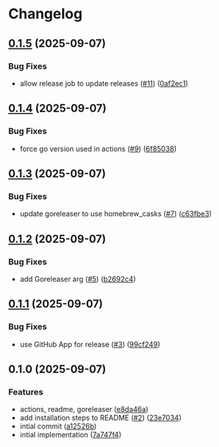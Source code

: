 # Changelog

## [0.1.5](https://github.com/hugginsio/talosctx/compare/v0.1.4...v0.1.5) (2025-09-07)


### Bug Fixes

* allow release job to update releases ([#11](https://github.com/hugginsio/talosctx/issues/11)) ([0af2ec1](https://github.com/hugginsio/talosctx/commit/0af2ec187d80a4df8f0f59bced62d403f71027c9))

## [0.1.4](https://github.com/hugginsio/talosctx/compare/v0.1.3...v0.1.4) (2025-09-07)


### Bug Fixes

* force go version used in actions ([#9](https://github.com/hugginsio/talosctx/issues/9)) ([6f85038](https://github.com/hugginsio/talosctx/commit/6f850388c1f88fb874f5b5f8114e3f9596de8b2c))

## [0.1.3](https://github.com/hugginsio/talosctx/compare/v0.1.2...v0.1.3) (2025-09-07)


### Bug Fixes

* update goreleaser to use homebrew_casks ([#7](https://github.com/hugginsio/talosctx/issues/7)) ([c63fbe3](https://github.com/hugginsio/talosctx/commit/c63fbe3d519cbb09df83a8434563be590066ea21))

## [0.1.2](https://github.com/hugginsio/talosctx/compare/v0.1.1...v0.1.2) (2025-09-07)


### Bug Fixes

* add Goreleaser arg ([#5](https://github.com/hugginsio/talosctx/issues/5)) ([b2692c4](https://github.com/hugginsio/talosctx/commit/b2692c49cd767d1fc06e69bb39383524ab39d874))

## [0.1.1](https://github.com/hugginsio/talosctx/compare/v0.1.0...v0.1.1) (2025-09-07)


### Bug Fixes

* use GitHub App for release ([#3](https://github.com/hugginsio/talosctx/issues/3)) ([99cf249](https://github.com/hugginsio/talosctx/commit/99cf2494a08e365dbaca8ac32851d727c0afd6d7))

## 0.1.0 (2025-09-07)


### Features

* actions, readme, goreleaser ([e8da46a](https://github.com/hugginsio/talosctx/commit/e8da46aaf5ca8f5c58aed700f8512a3d57ca0cb4))
* add installation steps to README ([#2](https://github.com/hugginsio/talosctx/issues/2)) ([23e7034](https://github.com/hugginsio/talosctx/commit/23e703477dfb3fa5981e03a4de621a23539f4011))
* intial commit ([a12526b](https://github.com/hugginsio/talosctx/commit/a12526beafde90e464e638c8f4a7e120ee8dcfb5))
* intial implementation ([7a747f4](https://github.com/hugginsio/talosctx/commit/7a747f43ab515b04115ddeb13c3a968e491d366e))
